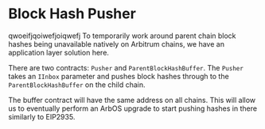 # Block Hash Pusher
qwoeifjqoiwefjoiqwefj
To temporarily work around parent chain block hashes being unavailable natively on Arbitrum chains, we have an application layer solution here.

There are two contracts: `Pusher` and `ParentBlockHashBuffer`. The `Pusher` takes an `IInbox` parameter and pushes block hashes through to the `ParentBlockHashBuffer` on the child chain. 

The buffer contract will have the same address on all chains. This will allow us to eventually perform an ArbOS upgrade to start pushing hashes in there similarly to EIP2935.
